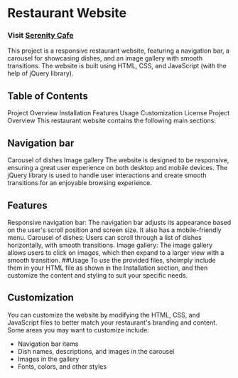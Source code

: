 # Restaurant Website

### Visit [Serenity Cafe](https://mason-web-project01.s3.ap-southeast-2.amazonaws.com/home.html)

This project is a responsive restaurant website, featuring a navigation bar, a carousel for showcasing dishes, and an image gallery with smooth transitions. The website is built using HTML, CSS, and JavaScript (with the help of jQuery library).

## Table of Contents
Project Overview
Installation
Features
Usage
Customization
License
Project Overview
This restaurant website contains the following main sections:

## Navigation bar
Carousel of dishes
Image gallery
The website is designed to be responsive, ensuring a great user experience on both desktop and mobile devices. The jQuery library is used to handle user interactions and create smooth transitions for an enjoyable browsing experience.

## Features
Responsive navigation bar: The navigation bar adjusts its appearance based on the user's scroll position and screen size. It also has a mobile-friendly menu.
Carousel of dishes: Users can scroll through a list of dishes horizontally, with smooth transitions.
Image gallery: The image gallery allows users to click on images, which then expand to a larger view with a smooth transition.
##Usage
To use the provided files, shoimply include them in your HTML file as shown in the Installation section, and then customize the content and styling to suit your specific needs.

## Customization
You can customize the website by modifying the HTML, CSS, and JavaScript files to better match your restaurant's branding and content. Some areas you may want to customize include:
* Navigation bar items
* Dish names, descriptions, and images in the carousel
* Images in the gallery
* Fonts, colors, and other styles

